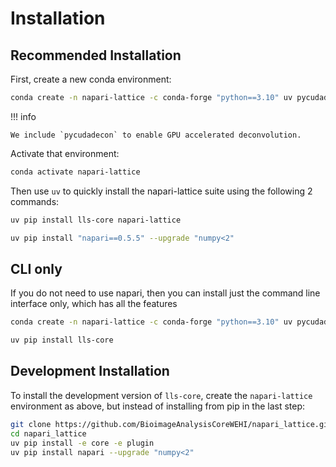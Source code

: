 # Installation

## Recommended Installation

First, create a new conda environment:

```bash
conda create -n napari-lattice -c conda-forge "python==3.10" uv pycudadecon "numpy<2"
```

!!! info

    We include `pycudadecon` to enable GPU accelerated deconvolution.

Activate that environment:

```bash
conda activate napari-lattice
```

Then use `uv` to quickly install the napari-lattice suite using the following 2 commands:

```bash
uv pip install lls-core napari-lattice
```

```bash
uv pip install "napari==0.5.5" --upgrade "numpy<2"
```

## CLI only

If you do not need to use napari, then you can install just the command line interface only, which has all the features

```bash
conda create -n napari-lattice -c conda-forge "python==3.10" uv pycudadecon "numpy<2"
```

```bash
uv pip install lls-core
```


## Development Installation

To install the development version of `lls-core`, create the `napari-lattice` environment as above, but instead of installing from pip in the last step:

```bash
git clone https://github.com/BioimageAnalysisCoreWEHI/napari_lattice.git
cd napari_lattice
uv pip install -e core -e plugin
uv pip install napari --upgrade "numpy<2"
```
